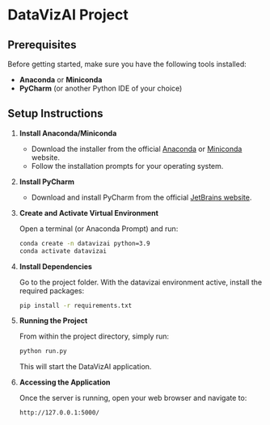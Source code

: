 # DataVizAI Project

## Prerequisites

Before getting started, make sure you have the following tools installed:

- **Anaconda** or **Miniconda**
- **PyCharm** (or another Python IDE of your choice)

## Setup Instructions

1. **Install Anaconda/Miniconda**
   - Download the installer from the official [Anaconda](https://www.anaconda.com/products/distribution) or [Miniconda](https://docs.conda.io/en/latest/miniconda.html) website.
   - Follow the installation prompts for your operating system.

2. **Install PyCharm**
   - Download and install PyCharm from the official [JetBrains website](https://www.jetbrains.com/pycharm/download/).

3. **Create and Activate Virtual Environment**

   Open a terminal (or Anaconda Prompt) and run:

   ```bash
   conda create -n datavizai python=3.9
   conda activate datavizai
   ```

4. **Install Dependencies**

   Go to the project folder. With the datavizai environment active, install the required packages:

   ```bash
   pip install -r requirements.txt
   ```

5. **Running the Project**

   From within the project directory, simply run:

   ```bash
   python run.py
   ```
   
    This will start the DataVizAI application.


6. **Accessing the Application**

   Once the server is running, open your web browser and navigate to:

   ```bash
   http://127.0.0.1:5000/
   ```

